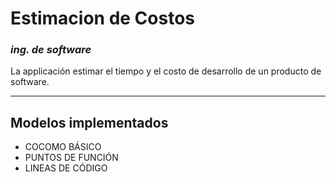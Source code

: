 # Estimacion de **Costos**

### _ing. de software_

La applicación estimar el tiempo y el costo de desarrollo de un producto de software.

---

## Modelos implementados

- COCOMO BÁSICO
- PUNTOS DE FUNCIÓN
- LINEAS DE CÓDIGO
